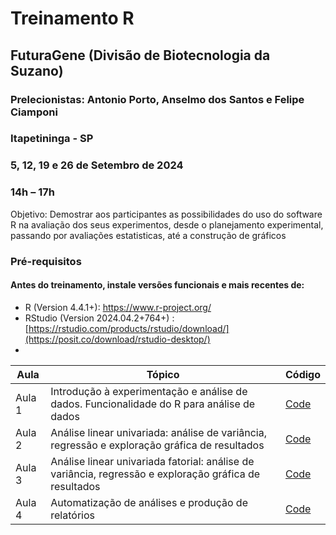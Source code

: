 # Treinamento R 


## FuturaGene (Divisão de Biotecnologia da Suzano)
### Prelecionistas: Antonio Porto, Anselmo dos Santos e Felipe Ciamponi


### Itapetininga - SP
### 5, 12, 19 e 26 de Setembro de 2024
### 14h – 17h


Objetivo: Demostrar aos participantes as possibilidades do uso do software R na avaliação dos seus
experimentos, desde o planejamento experimental, passando por avaliações estatisticas, até a 
construção de gráficos

### Pré-requisitos
#### Antes do treinamento, instale versões funcionais e mais recentes de:
+	R (Version 4.4.1+): [https://www.r-project.org/	](https://cran.r-project.org/bin/windows/base/)
+  RStudio (Version 2024.04.2+764+) : [https://rstudio.com/products/rstudio/download/](https://posit.co/download/rstudio-desktop/)
+  

|   **Aula**     |     **Tópico**       |    **Código**        |
| ------------  | ----------------|  ------------- |         
| Aula 1   | Introdução à experimentação e análise de dados. Funcionalidade do R para análise de dados |    [Code](https://github.com/antonioporto/R_FuturaGene/blob/main/Fun%C3%A7%C3%B5es%20b%C3%A1sicas%20R%20setembro%20de%202024.R) |     
| Aula 2   | Análise linear univariada: análise de variância, regressão e exploração gráfica de resultados  |      [Code](https://github.com/antonioporto)    |
| Aula 3   | Análise linear univariada fatorial: análise de variância, regressão e exploração gráfica de resultados  |      [Code](https://github.com/antonioporto/)   |
| Aula 4   | Automatização de análises e produção de relatórios  |      [Code](https://github.com/antonioporto)    |
